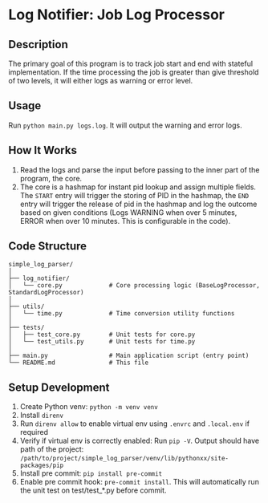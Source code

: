 # Log Notifier: Job Log Processor

## Description

The primary goal of this program is to track job start and end with stateful implementation. If the time processing the job is greater than give threshold of two levels, it will either logs as warning or error level.

## Usage

Run `python main.py logs.log`. It will output the warning and error logs.


## How It Works

1. Read the logs and parse the input before passing to the inner part of the program, the core.
2. The core is a hashmap for instant pid lookup and assign multiple fields. The `START` entry will trigger the storing of PID in the hashmap, the `END` entry will trigger the release of pid in the hashmap and log the outcome based on given conditions (Logs WARNING when over 5 minutes, ERROR when over 10 minutes. This is configurable in the code).

## Code Structure

```
simple_log_parser/
│
├── log_notifier/
│   └── core.py             # Core processing logic (BaseLogProcessor, StandardLogProcessor)
│
├── utils/
│   └── time.py             # Time conversion utility functions
│
├── tests/
│   ├── test_core.py        # Unit tests for core.py
│   └── test_utils.py       # Unit tests for time.py
│
├── main.py                 # Main application script (entry point)
└── README.md               # This file
```

## Setup Development

1. Create Python venv: `python -m venv venv`
2. Install `direnv`
3. Run `direnv allow` to enable virtual env using `.envrc` and `.local.env` if required
4. Verify if virtual env is correctly enabled: Run `pip -V`. Output should have path of the project: `/path/to/project/simple_log_parser/venv/lib/pythonxx/site-packages/pip`
5. Install pre commit: `pip install pre-commit`
6. Enable pre commit hook: `pre-commit install`. This will automatically run the unit test on test/test_*.py before commit.
